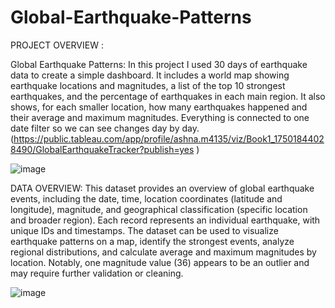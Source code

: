 # Global-Earthquake-Patterns

PROJECT OVERVIEW :

Global Earthquake Patterns: In this project I used 30 days of earthquake data to create a simple dashboard. It includes a world map showing earthquake locations and magnitudes, a list of the top 10 strongest earthquakes, and the percentage of earthquakes in each main region. It also shows, for each smaller location, how many earthquakes happened and their average and maximum magnitudes. Everything is connected to one date filter so we can see changes day by day.(https://public.tableau.com/app/profile/ashna.m4135/viz/Book1_17501844028490/GlobalEarthquakeTracker?publish=yes )

![image](https://github.com/user-attachments/assets/268ba17c-c68c-4579-b282-00d288eb44b0)

DATA OVERVIEW:
This dataset provides an overview of global earthquake events, including the date, time, location coordinates (latitude and longitude), magnitude, and geographical classification (specific location and broader region). Each record represents an individual earthquake, with unique IDs and timestamps. The dataset can be used to visualize earthquake patterns on a map, identify the strongest events, analyze regional distributions, and calculate average and maximum magnitudes by location. Notably, one magnitude value (36) appears to be an outlier and may require further validation or cleaning.


![image](https://github.com/user-attachments/assets/0c5be3ca-18f9-4168-9800-0160c6e04ecf)
